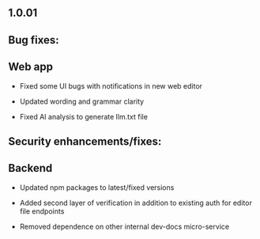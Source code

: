## 1.0.01

## Bug fixes:

## Web app

- Fixed some UI bugs with notifications in new web editor

- Updated wording and grammar clarity

- Fixed AI analysis to generate llm.txt file

## Security enhancements/fixes:

## Backend

- Updated npm packages to latest/fixed versions

- Added second layer of verification in addition to existing auth for editor file endpoints

- Removed dependence on other internal dev-docs micro-service

